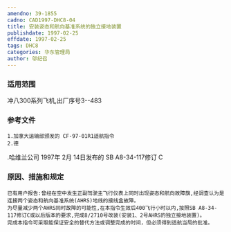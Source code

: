 ```yaml
---
amendno: 39-1855
cadno: CAD1997-DHC8-04
title: 安装姿态和航向基准系统的独立接地装置
publishdate: 1997-02-25
effdate: 1997-02-25
tags: DHC8
categories: 华东管理局
author: 邬纪召
---
```


### 适用范围 
冲八300系列飞机,出厂序号3--483

### 参考文件
    1.加拿大运输部颁发的 CF-97-01R1适航指令
    2.德
.哈维兰公司 1997年 2月 14日发布的 SB A8-34-117修订 C 


### 原因、措施和规定 
    已有用户报告:曾经在空中发生正副驾驶主飞行仪表上同时出现姿态和航向故障旗,经调查认为是连接两个姿态和航向基准系统(AHRS)地线的接线盒故障。 
    为尽量减少两个AHRS同时故障的可能性,在本指令生效后400飞行小时以内,按照SB A8-34-117修订C或以后版本的要求,完成8/2710号改装(安装1、2号AHRS的独立接地装置)。 
    完成本指令可采取能保证安全的替代方法或调整完成的时间，但必须得到适航当局的批准。
